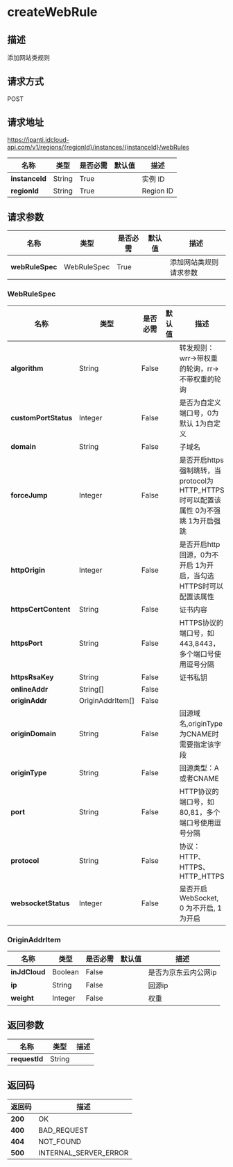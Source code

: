 # createWebRule


## 描述
添加网站类规则

## 请求方式
POST

## 请求地址
https://ipanti.jdcloud-api.com/v1/regions/{regionId}/instances/{instanceId}/webRules

|名称|类型|是否必需|默认值|描述|
|---|---|---|---|---|
|**instanceId**|String|True| |实例 ID|
|**regionId**|String|True| |Region ID|

## 请求参数
|名称|类型|是否必需|默认值|描述|
|---|---|---|---|---|
|**webRuleSpec**|WebRuleSpec|True| |添加网站类规则请求参数|

### WebRuleSpec
|名称|类型|是否必需|默认值|描述|
|---|---|---|---|---|
|**algorithm**|String|False| |转发规则：wrr->带权重的轮询，rr->不带权重的轮询|
|**customPortStatus**|Integer|False| |是否为自定义端口号，0为默认 1为自定义|
|**domain**|String|False| |子域名|
|**forceJump**|Integer|False| |是否开启https强制跳转，当protocol为HTTP_HTTPS时可以配置该属性 0为不强跳 1为开启强跳|
|**httpOrigin**|Integer|False| |是否开启http回源，0为不开启 1为开启，当勾选HTTPS时可以配置该属性|
|**httpsCertContent**|String|False| |证书内容|
|**httpsPort**|String|False| |HTTPS协议的端口号，如443,8443，多个端口号使用逗号分隔|
|**httpsRsaKey**|String|False| |证书私钥|
|**onlineAddr**|String[]|False| | |
|**originAddr**|OriginAddrItem[]|False| | |
|**originDomain**|String|False| |回源域名,originType为CNAME时需要指定该字段|
|**originType**|String|False| |回源类型：A或者CNAME|
|**port**|String|False| |HTTP协议的端口号，如80,81，多个端口号使用逗号分隔|
|**protocol**|String|False| |协议：HTTP、HTTPS、HTTP_HTTPS|
|**websocketStatus**|Integer|False| |是否开启 WebSocket, 0 为不开启, 1 为开启|
### OriginAddrItem
|名称|类型|是否必需|默认值|描述|
|---|---|---|---|---|
|**inJdCloud**|Boolean|False| |是否为京东云内公网ip|
|**ip**|String|False| |回源ip|
|**weight**|Integer|False| |权重|

## 返回参数
|名称|类型|描述|
|---|---|---|
|**requestId**|String| |



## 返回码
|返回码|描述|
|---|---|
|**200**|OK|
|**400**|BAD_REQUEST|
|**404**|NOT_FOUND|
|**500**|INTERNAL_SERVER_ERROR|
